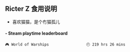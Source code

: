 ## Ricter Z 食用说明
- 喜欢猫猫，是个冇猫孤儿

<!-- steam-box start -->
#### - Steam playtime leaderboard
```text
🎮 World of Warships                 🕘 219 hrs 26 mins
```
<!-- Powered by https://github.com/YouEclipse/steam-box . -->
<!-- steam-box end -->
